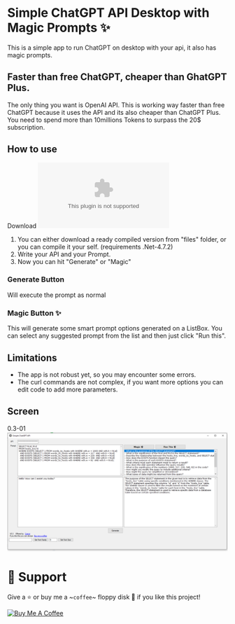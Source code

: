 # Simple ChatGPT API Desktop with Magic Prompts ✨
This is a simple app to run ChatGPT on desktop with your api, it also has magic prompts.

## Faster than free ChatGPT, cheaper than GhatGPT Plus.
The only thing you want is OpenAI API. This is working way faster than free ChatGPT because it uses the API and its also cheaper than ChatGPT Plus.
You need to spend more than 10millions Tokens to surpass the 20$ subscription.

## How to use
Download ![v0.3 fixed](https://github.com/Cranot/Simple-ChatGPT-API-Desktop/raw/main/files/Windows-v0.3.zip)
1) You can either download a ready compiled version from "files" folder, or you can compile it your self. (requirements .Net-4.7.2)
2) Write your API and your Prompt.
3) Now you can hit "Generate" or "Magic"

### Generate Button
Will execute the prompt as normal 

### Magic Button ✨
This will generate some smart prompt options generated on a ListBox.
You can select any suggested prompt from the list and then just click "Run this".

## Limitations
* The app is not robust yet, so you may encounter some errors.
* The curl commands are not complex, if you want more options you can edit code to add more parameters.

## Screen
0.3-01
![alt text](https://github.com/Cranot/Simple-ChatGPT-API-Desktop/raw/36024cce1001a71bfef447e89ac792f2c7843f21/files/assets/screen-v0-3-01.png)

# 🤝 Support

Give a ⭐️ or buy me a ~`coffee`~ floppy disk 💾 if you like this project!


<a href="https://www.buymeacoffee.com/dimitrismitsos" target="_blank" rel="noopener"><img src="https://cdn.buymeacoffee.com/buttons/v2/default-yellow.png" height="40" width="145" alt="Buy Me A Coffee"></a>
